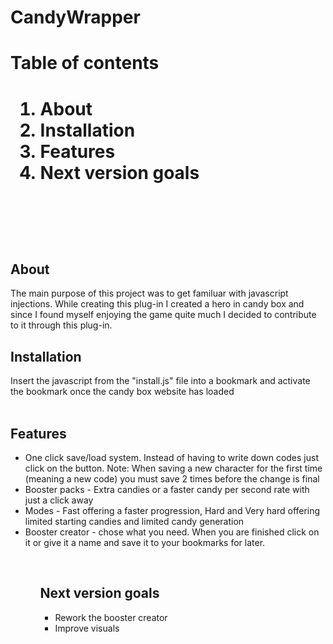 CandyWrapper
============

<h1>Table of contents<h1>

<ol>
<li>About</li>
<li>Installation </li>
<li>Features</li>
<li>Next version goals</li>
</ol>
<br/><br/>
<h2>About</h2>
<p>The main purpose of this project was to get familuar with javascript injections. 
While creating this plug-in I created a hero in candy box and since I found myself enjoying the game quite much I decided
to contribute to it through this plug-in.
</p>
<h2>Installation</h2>
<p>Insert the javascript from the "install.js" file into a bookmark and activate the bookmark once the candy box website has loaded<br/>
<br/>
<h2>Features</h2>
<ul>
	<li>One click save/load system. Instead of having to write down codes just click on the button. Note: When saving a new character for the first time (meaning a new code) you must save 2 times before the change is final</li>
	<li>Booster packs - Extra candies or a faster candy per second rate with just a click away</li>
	<li>Modes - Fast offering a faster progression, Hard and Very hard offering limited starting candies and limited candy generation</li>
	<li>Booster creator - chose what you need. When you are finished click on it or give it a name and save it to your bookmarks for later.</li>
<ul>
<br/>
<h2>Next version goals</h2>
<ul>
<li>Rework the booster creator</li>
<li>Improve visuals</li>
</ul>
